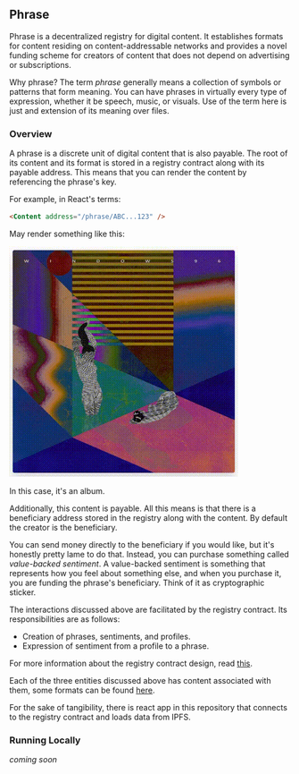 ## Phrase

Phrase is a decentralized registry for digital content. It establishes formats for content residing on content-addressable networks and provides a novel funding scheme for creators of content that does not depend on advertising or subscriptions.

Why phrase? The term _phrase_ generally means a collection of symbols or patterns that form meaning. You can have phrases in virtually every type of expression, whether it be speech, music, or visuals. Use of the term here is just and extension of its meaning over files.

### Overview

A phrase is a discrete unit of digital content that is also payable. The root of its content and its format is stored in a registry contract along with its payable address. This means that you can render the content by referencing the phrase's key.

For example, in React's terms:

```html
<Content address="/phrase/ABC...123" />
```

May render something like this:

![Windows96 Album](images/phrase.gif)

In this case, it's an album.

Additionally, this content is payable. All this means is that there is a beneficiary address stored in the registry along with the content. By default the creator is the beneficiary.

You can send money directly to the beneficiary if you would like, but it's honestly pretty lame to do that. Instead, you can purchase something called _value-backed sentiment_. A value-backed sentiment is something that represents how you feel about something else, and when you purchase it, you are funding the phrase's beneficiary. Think of it as cryptographic sticker.

The interactions discussed above are facilitated by the registry contract. Its responsibilities are as follows:

- Creation of phrases, sentiments, and profiles.
- Expression of sentiment from a profile to a phrase.

For more information about the registry contract design, read [this](./docs/registry-contract-design.md).

Each of the three entities discussed above has content associated with them, some formats can be found [here](./docs/content-formats.md).

For the sake of tangibility, there is react app in this repository that connects to the registry contract and loads data from IPFS.

### Running Locally

_coming soon_

